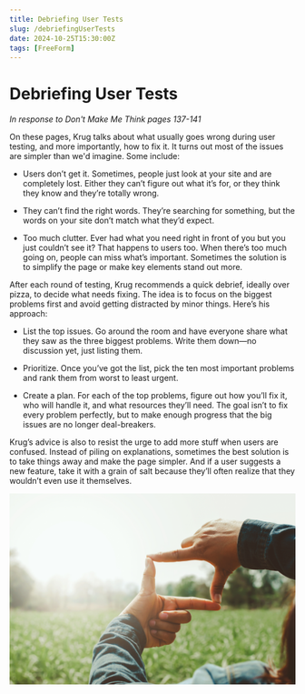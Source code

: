 ```yaml
---
title: Debriefing User Tests
slug: /debriefingUserTests
date: 2024-10-25T15:30:00Z
tags: [FreeForm]
---
```


# Debriefing User Tests
*In response to Don't Make Me Think pages 137-141*

On these pages, Krug talks about what usually goes wrong during user testing, and more importantly, how to fix it. It turns out most of the issues are simpler than we'd imagine. Some include:

- Users don’t get it. Sometimes, people just look at your site and are completely lost. Either they can’t figure out what it’s for, or they think they know and they’re totally wrong.

- They can’t find the right words. They’re searching for something, but the words on your site don’t match what they’d expect. 

- Too much clutter. Ever had what you need right in front of you but you just couldn’t see it? That happens to users too. When there’s too much going on, people can miss what’s important. Sometimes the solution is to simplify the page or make key elements stand out more.

After each round of testing, Krug recommends a quick debrief, ideally over pizza, to decide what needs fixing. The idea is to focus on the biggest problems first and avoid getting distracted by minor things. Here’s his approach:

- List the top issues. Go around the room and have everyone share what they saw as the three biggest problems. Write them down—no discussion yet, just listing them.

- Prioritize. Once you’ve got the list, pick the ten most important problems and rank them from worst to least urgent.

- Create a plan. For each of the top problems, figure out how you’ll fix it, who will handle it, and what resources they’ll need. The goal isn’t to fix every problem perfectly, but to make enough progress that the big issues are no longer deal-breakers.

Krug’s advice is also to resist the urge to add more stuff when users are confused. Instead of piling on explanations, sometimes the best solution is to take things away and make the page simpler. And if a user suggests a new feature, take it with a grain of salt because they’ll often realize that they wouldn’t even use it themselves.

![Error getting image](/img/perspective.jpeg)
